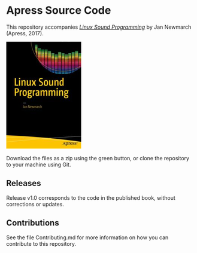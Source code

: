 # Apress Source Code

This repository accompanies [*Linux Sound Programming*](http://www.apress.com/9781484224953) by Jan Newmarch (Apress, 2017).

![Cover image](9781484224953.jpg)

Download the files as a zip using the green button, or clone the repository to your machine using Git.

## Releases

Release v1.0 corresponds to the code in the published book, without corrections or updates.

## Contributions

See the file Contributing.md for more information on how you can contribute to this repository.
